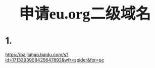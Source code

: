 ### <center> <font size=28 face="STKaiti"> 申请eu.org二级域名 </font>    <!-- {docsify-ignore} -->

# 1. 
<https://baijiahao.baidu.com/s?id=1713393908425647892&wfr=spider&for=pc>